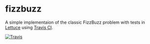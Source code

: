 fizzbuzz
========

A simple implementaion of the classic FizzBuzz problem with tests in [Lettuce](https://pypi.python.org/pypi/lettuce) using [Travis CI](http://docs.travis-ci.com/).  

[![Travis](https://travis-ci.org/miracode/fizzbuzz.svg)](https://travis-ci.org/miracode/fizzbuzz.svg)
